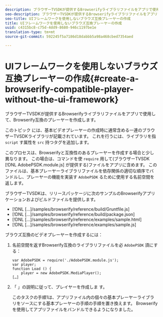 ```yaml
---
description: ブラウザーTVSDKが提供するBrowserifyライブラリファイルをアプリで使用して、Browserify互換のプレーヤーを作成します。
seo-description: ブラウザーTVSDKが提供するBrowserifyライブラリファイルをアプリで使用して、Browserify互換のプレーヤーを作成します。
seo-title: UIフレームワークを使用しないブラウズ互換プレーヤーの作成
title: UIフレームワークを使用しないブラウズ互換プレーヤーの作成
uuid: c4315bc8-c75d-4dd9-8680-946c1197be1e
translation-type: tm+mt
source-git-commit: 592245f5a7186d18dabbb5a98a468cbed7354aed

---
```



# UIフレームワークを使用しないブラウズ互換プレーヤーの作成{#create-a-browserify-compatible-player-without-the-ui-framework}

ブラウザーTVSDKが提供するBrowserifyライブラリファイルをアプリで使用して、Browserify互換のプレーヤーを作成します。

このトピック [](../../../browser-tvsdk-2.4/getting-started/c-psdk-browser-tvsdk-2.4-create-a-basic-player/t-psdk-browser-tvsdk-2.4-create-basic-player-tvsdk.md) には、基本ビデオプレーヤーの作成時に通常含める一連のブラウザーTVSDKライブラリが記載されています。 これを行うには、ライブラリを指 `script` す属性を `src` 持つタグを追加します。

このプロセスは、Browserifyと互換性のあるプレーヤーを作成する場合と少し異なります。 この場合は、コマンドを使 `require` 用して(ブラウザーTVSDK [!DNL AdobePSDK.module.js] が提供する)ファイルをアプリに含めます。 このファイルは、基本プレーヤーライブラリファイルを依存関係の適切な順序でバンドルし、プレーヤーの機能を実装す `AdobePSDK` るために使用する名前空間を返します。

ブラウザーTVSDKは、リリースパッケージに次のサンプルのBrowserifyアプリケーションおよびビルドファイルを提供します。

* [!DNL [...]/samples/browserify/reference/build/Gruntfile.js]
* [!DNL [...]/samples/browserify/reference/build/package.json]
* [!DNL [...]/samples/browserify/reference/examples/sample.html]
* [!DNL [...]/samples/browserify/reference/examples/sample.js]

ブラウズ互換のビデオプレーヤーを作成するには：

1. 名前空間を返すBrowserify互換のライブラリファイルを必 `AdobePSDK` 須にする：

   ```
   var AdobePSDK = require('./AdobePSDK.module.js'); 
   var player; 
   function Load () { 
       player = new AdobePSDK.MediaPlayer(); 
   […]
   ```

1. 「 」の説明に従って、プレイヤーを作成しま [](../../../browser-tvsdk-2.4/getting-started/c-psdk-browser-tvsdk-2.4-create-a-basic-player/t-psdk-browser-tvsdk-2.4-create-basic-player-tvsdk.md)す。

   このタスクの手順1は、アプリファイル内の個々の基本プレーヤーライブラリをソースにする基本プレーヤーの手順の手順を置き換えます。
Browserifyを使用してアプリファイルをバンドルできるようになりました。
